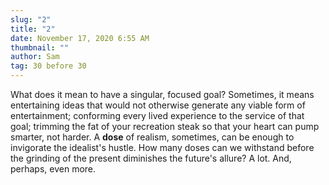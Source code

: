 ```yaml
---
slug: "2"
title: "2"
date: November 17, 2020 6:55 AM
thumbnail: ""
author: Sam
tag: 30 before 30
---
```

What does it mean to have a singular, focused goal? Sometimes, it means entertaining ideas that would not otherwise generate any viable form of entertainment; conforming every lived experience to the service of that goal; trimming the fat of your recreation steak so that your heart can pump smarter, not harder. A **dose** of realism, sometimes, can be enough to invigorate the idealist's hustle. How many doses can we withstand before the grinding of the present diminishes the future's allure? A lot. And, perhaps, even more.